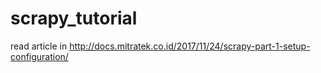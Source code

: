 # scrapy_tutorial

read article in http://docs.mitratek.co.id/2017/11/24/scrapy-part-1-setup-configuration/
